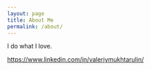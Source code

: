 ```yaml
---
layout: page
title: About Me
permalink: /about/
---
```


I do what I love.

https://www.linkedin.com/in/valeriymukhtarulin/
